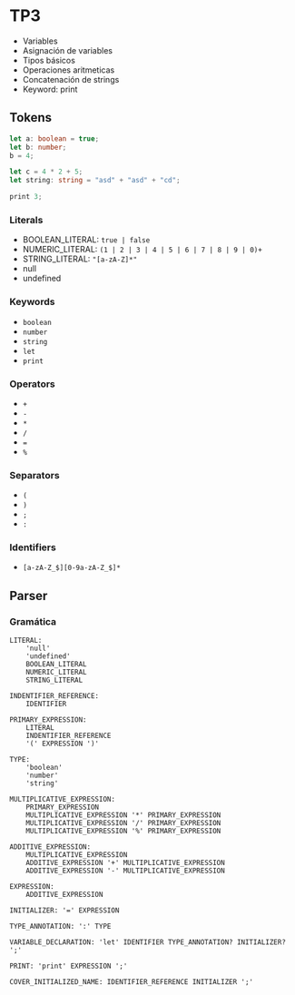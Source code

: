 # TP3

- Variables
- Asignación de variables
- Tipos básicos
- Operaciones aritmeticas
- Concatenación de strings
- Keyword: print

## Tokens

```ts
let a: boolean = true;
let b: number;
b = 4;

let c = 4 * 2 + 5;
let string: string = "asd" + "asd" + "cd";

print 3;
```

### Literals

- BOOLEAN_LITERAL: `true | false`
- NUMERIC_LITERAL: `(1 | 2 | 3 | 4 | 5 | 6 | 7 | 8 | 9 | 0)+`
- STRING_LITERAL: `"[a-zA-Z]*"`
- null
- undefined

### Keywords

- `boolean`
- `number`
- `string`
- `let`
- `print`

### Operators

- `+`
- `-`
- `*`
- `/`
- `=`
- `%`

### Separators

- `(`
- `)`
- `;`
- `:`

### Identifiers

- `[a-zA-Z_$][0-9a-zA-Z_$]*`

## Parser

### Gramática

```bnf
LITERAL:
    'null'
    'undefined'
    BOOLEAN_LITERAL
    NUMERIC_LITERAL
    STRING_LITERAL

INDENTIFIER_REFERENCE:
    IDENTIFIER

PRIMARY_EXPRESSION:
    LITERAL
    INDENTIFIER_REFERENCE
    '(' EXPRESSION ')'

TYPE:
    'boolean'
    'number'
    'string'

MULTIPLICATIVE_EXPRESSION:
    PRIMARY_EXPRESSION
    MULTIPLICATIVE_EXPRESSION '*' PRIMARY_EXPRESSION
    MULTIPLICATIVE_EXPRESSION '/' PRIMARY_EXPRESSION
    MULTIPLICATIVE_EXPRESSION '%' PRIMARY_EXPRESSION

ADDITIVE_EXPRESSION:
    MULTIPLICATIVE_EXPRESSION
    ADDITIVE_EXPRESSION '+' MULTIPLICATIVE_EXPRESSION
    ADDITIVE_EXPRESSION '-' MULTIPLICATIVE_EXPRESSION

EXPRESSION:
    ADDITIVE_EXPRESSION

INITIALIZER: '=' EXPRESSION

TYPE_ANNOTATION: ':' TYPE

VARIABLE_DECLARATION: 'let' IDENTIFIER TYPE_ANNOTATION? INITIALIZER? ';'

PRINT: 'print' EXPRESSION ';'

COVER_INITIALIZED_NAME: IDENTIFIER_REFERENCE INITIALIZER ';'
```
